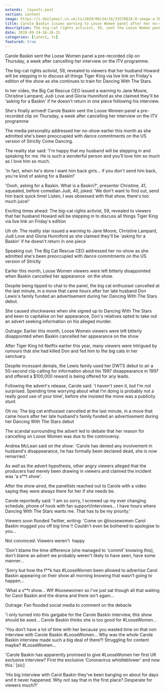 ```yaml
---
extends: _layouts.post
section: content
image: https://i.dailymail.co.uk/1s/2020/09/24/16/33578818-0-image-a-59_1600960260810.jpg 
title: Carole Baskin issues warning to Loose Women panel after her no-show 
description: The big-cat rights activist, 59, sent the Loose Women panel a pre-recorded clip on Thursday, a week after cancelling her interview on the ITV programme. 
date: 2020-09-24-16-26-31 
categories: [latest, tv] 
featured: true 
--- 
```

Carole Baskin sent the Loose Women panel a pre-recorded clip on Thursday, a week after cancelling her interview on the ITV programme.

The big-cat rights activist, 59, revealed to viewers that her husband Howard will be stepping in to discuss all things Tiger King via live link on Friday's edition of the show as she continues to train for Dancing With The Stars.

In her video, the Big Cat Rescue CEO issued a warning to Jane Moore, Christine Lampard, Judi Love and Gloria Hunniford as she claimed they'll be 'asking for a Baskin' if he doesn't return in one piece following his interview.

She's finally arrived! Carole Baskin sent the Loose Women panel a pre-recorded clip on Thursday, a week after cancelling her interview on the ITV programme

The media personality addressed her no-show earlier this month as she admitted she's been preoccupied with dance commitments on the US version of Strictly Come Dancing.

The reality star said: 'I'm happy that my husband will be stepping in and speaking for me. He is such a wonderful person and you'll love him so much as I love him so much.

'In fact, when he's done I want him back girls... if you don't send him back, you're kind of asking for a Baskin!'

'Oooh, asking for a Baskin. What is a Baskin?', presenter Christine, 41, squealed, before comedian Judi, 40, joked: 'We don't want to find out, send him back quick time! Listen, I was obsessed with that show, there's too much juice!'

Exciting times ahead: The big-cat rights activist, 59, revealed to viewers that her husband Howard will be stepping in to discuss all things Tiger King via live link on Friday's edition

Uh oh: The reality star issued a warning to Jane Moore, Christine Lampard, Judi Love and Gloria Hunniford as she claimed they'll be 'asking for a Baskin' if he doesn't return in one piece 

Speaking out: The Big Cat Rescue CEO addressed her no-show as she admitted she's been preoccupied with dance commitments on the US version of Strictly

Earlier this month, Loose Women viewers were left bitterly disappointed when Baskin cancelled her appearance  on the show. 

Despite being tipped to chat to the panel, the big cat enthusiast cancelled at the last minute, in a move that came hours after her late husband Don Lewis's family funded an advertisement during her Dancing With The Stars debut. 

She caused shockwaves when she signed up to Dancing With The Stars and keen to capitalise on her appearance, Don's relatives opted to take out an advert seeking information on his alleged murder. 

Outrage: Earlier this month, Loose Women viewers were left bitterly disappointed when Baskin cancelled her appearance on the show

After Tiger King hit Netflix earlier this year, many viewers were intrigued by rumours that she had killed Don and fed him to the big cats in her sanctuary.

Despite incessant denials, the Lewis family used her DWTS debut to air a 50-second clip calling for information about his 1997 disappearance in 1997 and offered a $100,000 reward is being offered for any leads.

Following the advert's release, Carole said: 'I haven't seen it, but I'm not surprised. Spending time worrying about what I’m doing is probably not a really good use of your time', before she insisted the move was a publicity stunt. 

Oh no: The big cat enthusiast cancelled at the last minute, in a move that came hours after her late husband's family funded an advertisement during her Dancing With The Stars debut

The scandal surrounding the advert led to debate that her reason for cancelling on Loose Women was due to the controversy. 

Andrea McLean said on the show: 'Carole has denied any involvement in husband's disappearance, he has formally been declared dead, she is now remarried.'

As well as the advert hypothesis, other angry viewers alleged that the producers had merely been drawing in viewers and claimed the incident was 'a s**t show'. 

After the show aired, the panellists reached out to Carole with a video saying they were always there for her if she needs be. 

Carole reportedly said: 'I am so sorry, I screwed up my ever changing schedule, phone of hook with fan support/interviews... I have hours where Dancing With The Stars wants me. That has to be my priority.'

Viewers soon flooded Twitter, writing: 'Come on @loosewomen Carol Baskin mugged you off big time !! Couldn't even be bothered to apologise to you...





Not convinced: Viewers weren't  happy 

'Don't blame the time difference (she managed to 'commit' knowing this), don't blame an advert we probably weren't likely to have seen, have some manner... 

'Sorry but how the f**k has #LooseWomen been allowed to advertise Carol Baskin appearing on their show all morning knowing that wasn’t going to happen... 

'What a s**t show... Wtf #loosewomen so I've just sat though all that waiting for Carol Baskin and the drama and there isn't again... 

Outrage: Fan flooded social media to comment on the debacle 

'I only turned into this gargabe for the Carole Baskin interview, this show should be axed... Carole Baskin thinks she is too good for #LooseWomen... 

'You don’t have a lot of time with her because you wasted time on that non interview with Carole Baskin #LooseWomen... Why was the whole Carole Baskin interview made such a big deal of there?! Struggling for content maybe? #LooseWomen... 

'Carole Baskin has apparently promised to give #LooseWomen her first UK exclusive interview? First the exclusive ‘Coronavirus whistleblower’ and now this.' [sic]

'His big interview with Carol Baskin they’ve been banging on about for days and it never happened. Why not say that in the first place? Desperate for viewers much?!'

